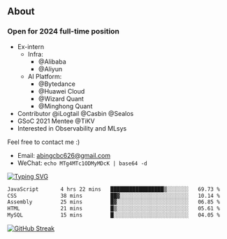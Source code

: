 ## About
### Open for 2024 full-time position
- Ex-intern
  - Infra:
    - @Alibaba
    - @Aliyun
  - AI Platform:
    - @Bytedance
    - @Huawei Cloud
    - @Wizard Quant
    - @Minghong Quant
- Contributor @iLogtail @Casbin @Sealos
- GSoC 2021 Mentee @TiKV
- Interested in Observability and MLsys

Feel free to contact me :)
- Email: abingcbc626@gmail.com
- WeChat: `echo MTg4MTc1ODMyMDcK | base64 -d`

[![Typing SVG](https://readme-typing-svg.herokuapp.com?duration=4000&lines=Don't+neglect+your+dreams;Don't+work+too+long;Speak+up+for+ideas;Make+friends;Be+happy)](https://git.io/typing-svg)

<!--START_SECTION:waka-->

```txt
JavaScript       4 hrs 22 mins   █████████████████▒░░░░░░░   69.73 %
CSS              38 mins         ██▓░░░░░░░░░░░░░░░░░░░░░░   10.14 %
Assembly         25 mins         █▓░░░░░░░░░░░░░░░░░░░░░░░   06.85 %
HTML             21 mins         █▒░░░░░░░░░░░░░░░░░░░░░░░   05.61 %
MySQL            15 mins         █░░░░░░░░░░░░░░░░░░░░░░░░   04.05 %
```

<!--END_SECTION:waka-->

[![GitHub Streak](http://github-readme-streak-stats.herokuapp.com?user=abingcbc&date_format=j%20M%5B%20Y%5D)](https://git.io/streak-stats)



<!--
**Abingcbc/Abingcbc** is a ✨ _special_ ✨ repository because its `README.md` (this file) appears on your GitHub profile.

Here are some ideas to get you started:

- 🔭 I’m currently working on ...
- 🌱 I’m currently learning ...
- 👯 I’m looking to collaborate on ...
- 🤔 I’m looking for help with ...
- 💬 Ask me about ...
- 📫 How to reach me: ...
- 😄 Pronouns: ...
- ⚡ Fun fact: ...

![Top Langs](https://github-readme-stats.vercel.app/api/top-langs/?username=abingcbc&count_private=true)
![Abing's github stats](https://github-readme-stats.vercel.app/api?username=abingcbc&count_private=true&show_icons=true&theme=dark)

-->

